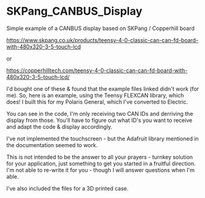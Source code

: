 # SKPang_CANBUS_Display
Simple example of a CANBUS display based on SKPang / Copperhill board

https://www.skpang.co.uk/products/teensy-4-0-classic-can-can-fd-board-with-480x320-3-5-touch-lcd

or

https://copperhilltech.com/teensy-4-0-classic-can-can-fd-board-with-480x320-3-5-touch-lcd/

I'd bought one of these & found that the example files linked didn't work (for me).  So, here is an example, using the Teensy FLEXCAN library, which does!
I built this for my Polaris General, which I've converted to Electric.

You can see in the code, I'm only receiving two CAN IDs and derriving the display from those.  You'll have to figure out what ID's you want to receive and adapt the code & display accordingly.

I've not implemented the touchscreen - but the Adafruit library mentioned in the documentation seemed to work.

This is not intended to be the answer to all your prayers - turnkey solution for your application, just something to get you started in a fruitful direction.
I'm not able to re-write it for you - though I will answer questions when I'm able.

I've also included the files for a 3D printed case.
